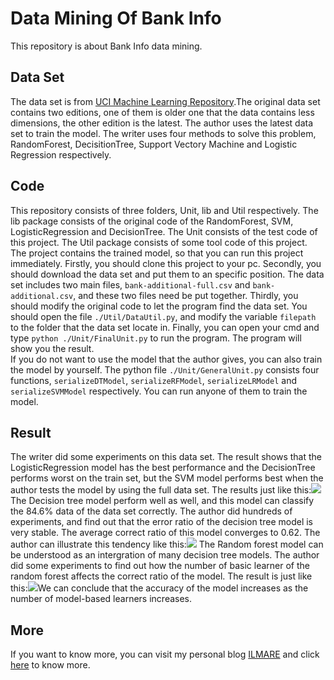 <h1>Data Mining Of Bank Info</h1>
This repository is about Bank Info data mining.<br/>
<h2>Data Set</h2>
The data set is from <a href="http://archive.ics.uci.edu/ml/datasets/Bank+Marketing" target="_blank">UCI Machine Learning Repository</a>.The original data set contains two editions, one of them is older one that the data contains less dimensions, the other edition is the latest. The author uses the latest data set to train the model. The writer uses four methods to solve this problem, RandomForest, DecisitionTree, Support Vectory Machine and Logistic Regression respectively.<br/>
<h2>Code</h2>
This repository consists of three folders, Unit, lib and Util respectively. The lib package consists of the original code of the RandomForest, SVM, LogisticRegression and DecisionTree. The Unit consists of the test code of this project. The Util package consists of some tool code of this project.<br/>
The project contains the trained model, so that you can run this project immediately. Firstly, you should clone this project to your pc. Secondly, you should download the data set and put them to an specific position. The data set includes two main files, <code>bank-additional-full.csv</code> and <code>bank-additional.csv</code>, and these two files need be put together. Thirdly, you should modify the original code to let the program find the data set. You should open the file <code>./Util/DataUtil.py</code>, and modify the variable <code>filepath</code> to the folder that the data set locate in. Finally, you can open your cmd and type <code>python ./Unit/FinalUnit.py</code> to run the program. The program will show you the result.<br/>
If you do not want to use the model that the author gives, you can also train the model by yourself. The python file <code>./Unit/GeneralUnit.py</code> consists four functions, <code>serializeDTModel</code>, <code>serializeRFModel</code>, <code>serializeLRModel</code> and <code>serializeSVMModel</code> respectively. You can run anyone of them to train the model.<br/>
<h2>Result</h2>
The writer did some experiments on this data set. The result shows that the LogisticRegression model has the best performance and the DecisionTree performs worst on the train set, but the SVM model performs best when the author tests the model by using the full data set. The results just like this:<img src="https://github.com/yhswjtuILMARE/DataMiningOfBank/blob/master/Images/result.png"/>
The Decision tree model perform well as well, and this model can classify the 84.6% data of the data set correctly. The author did hundreds of experiments, and find out that the error ratio of the decision tree model is very stable. The average correct ratio of this model converges to 0.62. The author can illustrate this tendency like this:<img src="https://github.com/yhswjtuILMARE/DataMiningOfBank/blob/master/Images/dt.png"/>
The Random forest model can be understood as an intergration of many decision tree models. The author did some experiments to find out how the number of basic learner of the random forest affects the correct ratio of the model. The result is just like this:<img src="https://github.com/yhswjtuILMARE/DataMiningOfBank/blob/master/Images/rf.png"/>We can conclude that the accuracy of the model increases as the number of model-based learners increases. 
<h2>More</h2>
If you want to know more, you can visit my personal blog <a href="http://www.ilmareblog.com" target="_blank">ILMARE</a> and click <a href="http://www.ilmareblog.com/blog/GenArticleController?article_id=f60a3ead-df93-4fbf-a726-efe731ac9539&visitor_id=notlogin">here</a> to know more.
